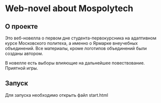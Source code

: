 # Web-novel about Mospolytech
## О проекте
Это веб-новелла о первом дне студента-первокурсника на адаптивном курсе Московского политеха, а именно о Ярмарке внеучебных объединений. Все материалы, кроме логотипов объединений были созданы автором. 

В новелле есть выборы влияющие на дальнейшее повествование. Приятной игры.
  
## Запуск
Для запуска необходимо открыть файл start.html
